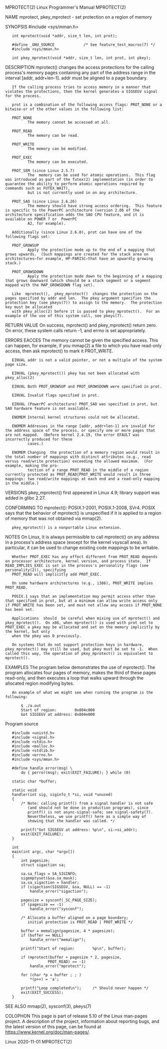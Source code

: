 MPROTECT(2)                                                                                            Linux Programmer's Manual                                                                                            MPROTECT(2)

NAME
       mprotect, pkey_mprotect - set protection on a region of memory

SYNOPSIS
       #include <sys/mman.h>

       int mprotect(void *addr, size_t len, int prot);

       #define _GNU_SOURCE             /* See feature_test_macros(7) */
       #include <sys/mman.h>

       int pkey_mprotect(void *addr, size_t len, int prot, int pkey);

DESCRIPTION
       mprotect() changes the access protections for the calling process's memory pages containing any part of the address range in the interval [addr, addr+len-1].  addr must be aligned to a page boundary.

       If the calling process tries to access memory in a manner that violates the protections, then the kernel generates a SIGSEGV signal for the process.

       prot is a combination of the following access flags: PROT_NONE or a bitwise-or of the other values in the following list:

       PROT_NONE
              The memory cannot be accessed at all.

       PROT_READ
              The memory can be read.

       PROT_WRITE
              The memory can be modified.

       PROT_EXEC
              The memory can be executed.

       PROT_SEM (since Linux 2.5.7)
              The  memory can be used for atomic operations.  This flag was introduced as part of the futex(2) implementation (in order to guarantee the ability to perform atomic operations required by commands such as FUTEX_WAIT),
              but is not currently used in on any architecture.

       PROT_SAO (since Linux 2.6.26)
              The memory should have strong access ordering.  This feature is specific to the PowerPC architecture (version 2.06 of the architecture specification adds the SAO CPU feature, and it is available on POWER 7 or  PowerPC
              A2, for example).

       Additionally (since Linux 2.6.0), prot can have one of the following flags set:

       PROT_GROWSUP
              Apply the protection mode up to the end of a mapping that grows upwards.  (Such mappings are created for the stack area on architectures—for example, HP-PARISC—that have an upwardly growing stack.)

       PROT_GROWSDOWN
              Apply the protection mode down to the beginning of a mapping that grows downward (which should be a stack segment or a segment mapped with the MAP_GROWSDOWN flag set).

       Like  mprotect(),  pkey_mprotect()  changes the protection on the pages specified by addr and len.  The pkey argument specifies the protection key (see pkeys(7)) to assign to the memory.  The protection key must be allocated
       with pkey_alloc(2) before it is passed to pkey_mprotect().  For an example of the use of this system call, see pkeys(7).

RETURN VALUE
       On success, mprotect() and pkey_mprotect() return zero.  On error, these system calls return -1, and errno is set appropriately.

ERRORS
       EACCES The memory cannot be given the specified access.  This can happen, for example, if you mmap(2) a file to which you have read-only access, then ask mprotect() to mark it PROT_WRITE.

       EINVAL addr is not a valid pointer, or not a multiple of the system page size.

       EINVAL (pkey_mprotect()) pkey has not been allocated with pkey_alloc(2)

       EINVAL Both PROT_GROWSUP and PROT_GROWSDOWN were specified in prot.

       EINVAL Invalid flags specified in prot.

       EINVAL (PowerPC architecture) PROT_SAO was specified in prot, but SAO hardware feature is not available.

       ENOMEM Internal kernel structures could not be allocated.

       ENOMEM Addresses in the range [addr, addr+len-1] are invalid for the address space of the process, or specify one or more pages that are not mapped.  (Before kernel 2.4.19, the error EFAULT was incorrectly produced for these
              cases.)

       ENOMEM Changing  the protection of a memory region would result in the total number of mappings with distinct attributes (e.g., read versus read/write protection) exceeding the allowed maximum.  (For example, making the pro‐
              tection of a range PROT_READ in the middle of a region currently protected as PROT_READ|PROT_WRITE would result in three mappings: two read/write mappings at each end and a read-only mapping in the middle.)

VERSIONS
       pkey_mprotect() first appeared in Linux 4.9; library support was added in glibc 2.27.

CONFORMING TO
       mprotect(): POSIX.1-2001, POSIX.1-2008, SVr4.  POSIX says that the behavior of mprotect() is unspecified if it is applied to a region of memory that was not obtained via mmap(2).

       pkey_mprotect() is a nonportable Linux extension.

NOTES
       On Linux, it is always permissible to call mprotect() on any address in a process's address space (except for the kernel vsyscall area).  In particular, it can be used to change existing code mappings to be writable.

       Whether PROT_EXEC has any effect different from PROT_READ depends on processor architecture, kernel version, and process state.  If READ_IMPLIES_EXEC is set in the process's personality flags (see personality(2)), specifying
       PROT_READ will implicitly add PROT_EXEC.

       On some hardware architectures (e.g., i386), PROT_WRITE implies PROT_READ.

       POSIX.1 says that an implementation may permit access other than that specified in prot, but at a minimum can allow write access only if PROT_WRITE has been set, and must not allow any access if PROT_NONE has been set.

       Applications  should  be careful when mixing use of mprotect() and pkey_mprotect().  On x86, when mprotect() is used with prot set to PROT_EXEC a pkey may be allocated and set on the memory implicitly by the kernel, but only
       when the pkey was 0 previously.

       On systems that do not support protection keys in hardware, pkey_mprotect() may still be used, but pkey must be set to -1.  When called this way, the operation of pkey_mprotect() is equivalent to mprotect().

EXAMPLES
       The program below demonstrates the use of mprotect().  The program allocates four pages of memory, makes the third of these pages read-only, and then executes a loop that walks upward through the allocated  region  modifying
       bytes.

       An example of what we might see when running the program is the following:

           $ ./a.out
           Start of region:        0x804c000
           Got SIGSEGV at address: 0x804e000

   Program source

       #include <unistd.h>
       #include <signal.h>
       #include <stdio.h>
       #include <malloc.h>
       #include <stdlib.h>
       #include <errno.h>
       #include <sys/mman.h>

       #define handle_error(msg) \
           do { perror(msg); exit(EXIT_FAILURE); } while (0)

       static char *buffer;

       static void
       handler(int sig, siginfo_t *si, void *unused)
       {
           /* Note: calling printf() from a signal handler is not safe
              (and should not be done in production programs), since
              printf() is not async-signal-safe; see signal-safety(7).
              Nevertheless, we use printf() here as a simple way of
              showing that the handler was called. */

           printf("Got SIGSEGV at address: %p\n", si->si_addr);
           exit(EXIT_FAILURE);
       }

       int
       main(int argc, char *argv[])
       {
           int pagesize;
           struct sigaction sa;

           sa.sa_flags = SA_SIGINFO;
           sigemptyset(&sa.sa_mask);
           sa.sa_sigaction = handler;
           if (sigaction(SIGSEGV, &sa, NULL) == -1)
               handle_error("sigaction");

           pagesize = sysconf(_SC_PAGE_SIZE);
           if (pagesize == -1)
               handle_error("sysconf");

           /* Allocate a buffer aligned on a page boundary;
              initial protection is PROT_READ | PROT_WRITE */

           buffer = memalign(pagesize, 4 * pagesize);
           if (buffer == NULL)
               handle_error("memalign");

           printf("Start of region:        %p\n", buffer);

           if (mprotect(buffer + pagesize * 2, pagesize,
                       PROT_READ) == -1)
               handle_error("mprotect");

           for (char *p = buffer ; ; )
               *(p++) = 'a';

           printf("Loop completed\n");     /* Should never happen */
           exit(EXIT_SUCCESS);
       }

SEE ALSO
       mmap(2), sysconf(3), pkeys(7)

COLOPHON
       This page is part of release 5.10 of the Linux man-pages project.  A description of the project, information about reporting bugs, and the latest version of this page, can be found at https://www.kernel.org/doc/man-pages/.

Linux                                                                                                          2020-11-01                                                                                                   MPROTECT(2)
